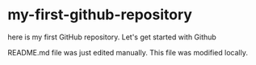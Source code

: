# my-first-github-repository
here is my first GitHub repository. Let's get started with Github

README.md file was just edited manually. This file was modified locally.
